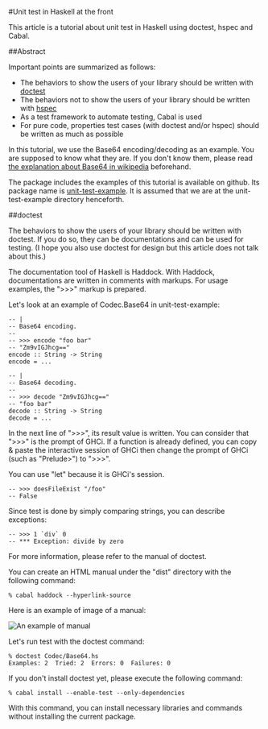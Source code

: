 #Unit test in Haskell at the front

This article is a tutorial about unit test in Haskell using doctest, hspec and Cabal.

##Abstract

Important points are summarized as follows:

- The behaviors to show the users of your library should be written with [doctest](https://github.com/sol/doctest-haskell#readme)
- The behaviors not to show the users of your library should be written with [hspec](http://hspec.github.com/)
- As a test framework to automate testing, Cabal is used
- For pure code, properties test cases (with doctest and/or hspec) should be written as much as possible

In this tutorial, we use the Base64 encoding/decoding as an example. You are supposed to know what they are. If you don't know them, please read [the explanation about Base64 in wikipedia](http://en.wikipedia.org/wiki/Base64) beforehand.

The package includes the examples of this tutorial is available on github. Its package name is [unit-test-example](https://github.com/kazu-yamamoto/unit-test-example). It is assumed that we are at the unit-test-example directory henceforth.

##doctest

The behaviors to show the users of your library should be written with doctest. If you do so, they can be documentations and can be used for testing. (I hope you also use doctest for design but this article does not talk about this.)

The documentation tool of Haskell is Haddock. With Haddock, documentations are written in comments with markups. For usage examples, the ">>>" markup is prepared.

Let's look at an example of Codec.Base64 in unit-test-example:

    -- |
    -- Base64 encoding.
    --
    -- >>> encode "foo bar"
    -- "Zm9vIGJhcg=="
    encode :: String -> String
    encode = ...
    
    -- |
    -- Base64 decoding.
    --
    -- >>> decode "Zm9vIGJhcg=="
    -- "foo bar"
    decode :: String -> String
    decode = ...

In the next line of ">>>", its result value is written. You can consider that ">>>" is the prompt of GHCi. If a function is already defined, you can copy & paste the interactive session of GHCi then change the prompt of GHCi (such as "Prelude>") to ">>>".

You can use "let" because it is GHCi's session.

    -- >>> doesFileExist "/foo"
    -- False

Since test is done by simply comparing strings, you can describe exceptions:

    -- >>> 1 `div` 0
    -- *** Exception: divide by zero

For more information, please refer to the manual of doctest.

You can create an HTML manual under the "dist" directory with the following command:

    % cabal haddock --hyperlink-source

Here is an example of image of a manual:

![An example of manual](https://raw.github.com/kazu-yamamoto/unit-test-example/master/markdown/img/haddock.png)

Let's run test with the doctest command:

    % doctest Codec/Base64.hs
    Examples: 2  Tried: 2  Errors: 0  Failures: 0

If you don't install doctest yet, please execute the following command:

    % cabal install --enable-test --only-dependencies

With this command, you can install necessary libraries and commands without installing the current package.


